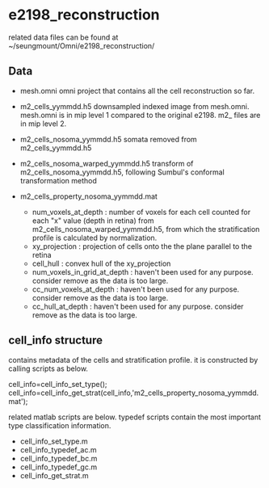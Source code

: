 # e2198_reconstruction

related data files can be found at ~/seungmount/Omni/e2198_reconstruction/

Data
--------------
* mesh.omni 
 omni project that contains all the cell reconstruction so far. 

* m2_cells_yymmdd.h5 
 downsampled indexed image from mesh.omni. mesh.omni is in mip level 1 compared to the original e2198. m2_ files are in mip level 2. 

* m2_cells_nosoma_yymmdd.h5
 somata removed from m2_cells_yymmdd.h5

* m2_cells_nosoma_warped_yymmdd.h5
 transform of m2_cells_nosoma_yymmdd.h5, following Sumbul's conformal transformation method

* m2_cells_property_nosoma_yymmdd.mat 
  * num_voxels_at_depth : number of voxels for each cell counted for each "x" value (depth in retina) from m2_cells_nosoma_warped_yymmdd.h5, from which the stratification profile is calculated by normalization. 
  * xy_projection : projection of cells onto the the plane parallel to the retina
  * cell_hull : convex hull of the xy_projection
  * num_voxels_in_grid_at_depth : haven't been used for any purpose. consider remove as the data is too large. 
  * cc_num_voxels_at_depth : haven't been used for any purpose. consider remove as the data is too large. 
  * cc_hull_at_depth : haven't been used for any purpose. consider remove as the data is too large. 


cell_info structure
--------------
contains metadata of the cells and stratification profile. it is constructed by calling scripts as below. 

cell_info=cell_info_set_type();
cell_info=cell_info_get_strat(cell_info,'m2_cells_property_nosoma_yymmdd.mat');

related matlab scripts are below. typedef scripts contain the most important type classification information. 

* cell_info_set_type.m
 * cell_info_typedef_ac.m
 * cell_info_typedef_bc.m
 * cell_info_typedef_gc.m         
* cell_info_get_strat.m

